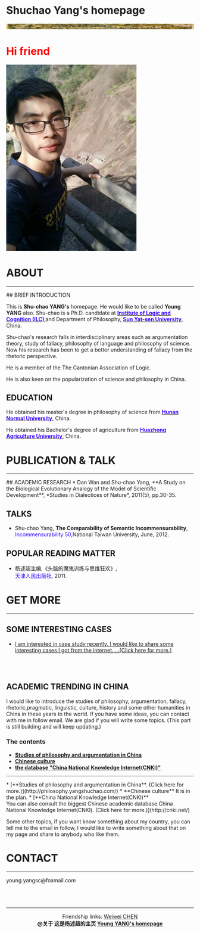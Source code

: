 # Shuchao Yang's homepage
<img src="mypic/清明上河图.jpg">

# <font color="ff0000">Hi friend</font>
<img src="mypic/mypic350500.jpg" height="500" width="350">

# ABOUT
<hr color="cccccc"> 
## BRIEF INTRODUCTION

This is <b>Shu-chao YANG's</b>  homepage. He would like to be called <b>Young YANG</b> also. Shu-chao is a Ph.D. candidate at <b><a href="http://logic.sysu.edu.cn/"><font color="3300ff">Institute of Logic and Cognition (ILC)</font> </a></b>and Department of Philosophy, <b><a href="http://www.sysu.edu.cn/2012/cn/index.htm"><font color="3300ff">Sun Yat-sen University</font></a></b>, China.
   
Shu-chao's research falls in interdisciplinary areas such as argumentation theory, study of fallacy, philosophy of language and philosophy of science. Now his research has been to get a better understanding of fallacy from the rhetoric perspective.
   
He is a member of the The Cantonian Association of Logic.
   
He is also keen on the popularization of science and philosophy in China.
   
  
## EDUCATION
  
He obtained his master's degree in philosophy of science from <b><a href="http://www.hunnu.edu.cn/"><font color="3300ff">Hunan Normal University</font></a></b>, China.
   
   
He obtained his Bachelor's degree of agriculture from <b><a href="http://www.hzau.edu.cn/"><font color="3300ff">Huazhong   Agriculture University</font></a></b>, China.
   
    

# PUBLICATION & TALK
<hr color="cccccc">
## ACADEMIC RESEARCH
* Dan Wan and Shu-chao Yang, **A Study on the Biological Evolutionary Analogy of the Model of Scientific Development**,  *Studies in Dialectices of Nature*, 2011(5), pp.30-35. 

## TALKS
* Shu-chao Yang, **The Comparability of Semantic Incommensurability**,<br><font color="3300ff">Incommensurability 50,</font>National Taiwan University, June, 2012.  

## POPULAR READING MATTER
* 杨述超主编,《头脑的魔鬼训练与思维狂欢》,<br><font color="3300ff">天津人民出版社</font>, 2011.
   


# GET MORE
<hr color="ff0000">


## SOME INTERESTING CASES
* [I am interested in case study recently. I would like to share some interesting cases I got from the internet. ...(Click here for more.)](http://cases.yangshuchao.com/)   

<br/><br/>

## ACADEMIC TRENDING IN CHINA
I would like to introduce the studies of  philosophy, argumentation, fallacy, rhetoric,pragmatic, linguistic, culture, history and some other humanities in China in these years to the world. If you have some ideas, you can contact with me in follow email. We are glad if you will write some topics. (This part is still building and will keep updating.)
 
### The contents     
* **[Studies of philosophy and argumentation in China](#z0001)**   
* **[Chinese culture](#z0002)**
* **[the database "China National Knowledge Internet(CNKI)"](#z9999)**
  
 <hr color="cccccc"> 
<span id="z0001"/>    
* [**Studies of philosophy and argumentation in China**. (Click here for more.)](http://philosophy.yangshuchao.com/)  
   
<span id="z0002"/>   
* **Chinese culture**     
It is in the plan.  
  
<span id="z9999"/>
* [**China National Knowledge Internet(CNKI)** <br> You can also consult the biggest Chinese academic database China National Knowledge Internet(CNKI). (Click here for more.)](http://cnki.net/)
<br/>
 
Some other topics, if you want know something about my country, you can tell me to the email in follow, I would like to write something about that on my page and share to anybody who like them.  
 
# CONTACT
<hr color="ff0000">
  young.yangsc@foxmail.com
  <br/><br/><br/><br/>
<hr color="ff0000">
<center>Friendship links: <a href="http://chenww.com/">Weiwei CHEN</a></center>
<center><b>@关于 这是杨述超的主页  <a href="http://yangshuchao.com">Young YANG's homepage</a></b></center>
<center> <script type="text/javascript">var cnzz_protocol = (("https:" == document.location.protocol) ? " https://" : " http://");document.write(unescape("%3Cspan id='cnzz_stat_icon_1271680563'%3E%3C/span%3E%3Cscript src='" + cnzz_protocol + "s22.cnzz.com/z_stat.php%3Fid%3D1271680563%26show%3Dpic' type='text/javascript'%3E%3C/script%3E"));</script></center>   

